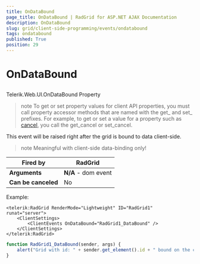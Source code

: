 ```yaml
---
title: OnDataBound
page_title: OnDataBound | RadGrid for ASP.NET AJAX Documentation
description: OnDataBound
slug: grid/client-side-programming/events/ondatabound
tags: ondatabound
published: True
position: 29
---
```


# OnDataBound



## 

Telerik.Web.UI.OnDataBound Property

>note To get or set property values for client API properties, you must call property accessor methods that are named with the get_ and set_ prefixes. For example, to get or set a value for a property such as [cancel](http://msdn.microsoft.com/en-us/library/bb310859.aspx), you call the get_cancel or set_cancel.
>


This event will be raised right after the grid is bound to data client-side.

>note Meaningful with client-side data-binding only!
>



|  **Fired by**  | RadGrid |
| ------ | ------ |
| **Arguments** | **N/A** - dom event|
| **Can be canceled** |No|

Example:

````ASP.NET
<telerik:RadGrid RenderMode="Lightweight" ID="RadGrid1" runat="server">
    <ClientSettings>
        <ClientEvents OnDataBound="RadGrid1_DataBound" />
    </ClientSettings>
</telerik:RadGrid>
````

````JavaScript
function RadGrid1_DataBound(sender, args) {
    alert("Grid with id: " + sender.get_element().id + " bound on the client");
}
````


